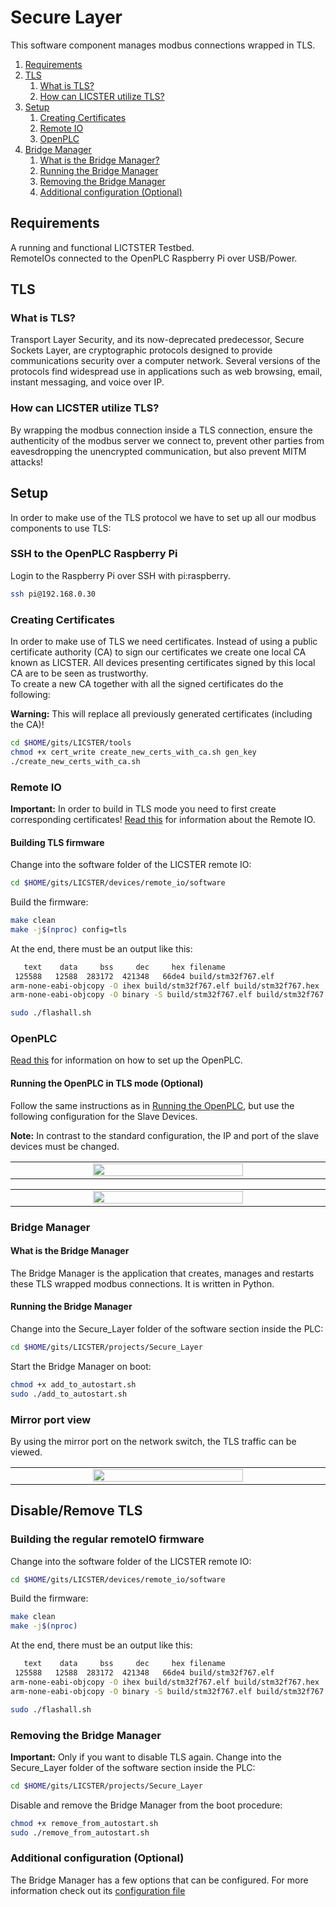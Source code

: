 # Secure Layer
This software component manages modbus connections wrapped in TLS.

1. [Requirements](#requirements)
2. [TLS](#tls)
   1. [What is TLS?](#what-is-tls)
   2. [How can LICSTER utilize TLS?](#how-can-licster-utilize-tls)
3. [Setup](#setup)
   1. [Creating Certificates](#creating-certificates)
   2. [Remote IO](#remote-io)
   3. [OpenPLC](#openplc)
4. [Bridge Manager](#bridge-manager)
   1. [What is the Bridge Manager?](#what-is-the-bridge-manager)
   2. [Running the Bridge Manager](#running-the-bridge-manager)
   3. [Removing the Bridge Manager](#removing-the-bridge-manager)
   4. [Additional configuration (Optional)](#additional-configuration-optional)

## Requirements   

A running and functional LICTSTER Testbed.  
RemoteIOs connected to the OpenPLC Raspberry Pi over USB/Power.
   
## TLS
### What is TLS?
Transport Layer Security, and its now-deprecated predecessor, Secure Sockets Layer, are cryptographic protocols designed to provide communications security over a computer network. Several versions of the protocols find widespread use in applications such as web browsing, email, instant messaging, and voice over IP.

### How can LICSTER utilize TLS?
By wrapping the modbus connection inside a TLS connection, ensure the authenticity of the modbus server we connect to, prevent other parties from eavesdropping the unencrypted communication, but also prevent MITM attacks!

## Setup
In order to make use of the TLS protocol we have to set up all our modbus components to use TLS:

### SSH to the OpenPLC Raspberry Pi

Login to the Raspberry Pi over SSH with pi:raspberry.

```sh
ssh pi@192.168.0.30
```

### Creating Certificates
In order to make use of TLS we need certificates. Instead of using a public certificate authority (CA) to sign our certificates we create one local CA known as LICSTER. All devices presenting certificates signed by this local CA are to be seen as trustworthy.  
To create a new CA together with all the signed certificates do the following:

**Warning:** This will replace all previously generated certificates (including the CA)!

```sh
cd $HOME/gits/LICSTER/tools
chmod +x cert_write create_new_certs_with_ca.sh gen_key
./create_new_certs_with_ca.sh
```

### Remote IO
**Important:** In order to build in TLS mode you need to first create corresponding certificates!
[Read this](/devices/remote_io/software/README.md) for information about the Remote IO.

#### Building TLS firmware

Change into the software folder of the LICSTER remote IO:
```sh
cd $HOME/gits/LICSTER/devices/remote_io/software
```

Build the firmware:
```sh
make clean
make -j$(nproc) config=tls
```

At the end, there must be an output like this:
```sh
   text    data     bss     dec     hex filename
 125588   12588  283172  421348   66de4 build/stm32f767.elf
arm-none-eabi-objcopy -O ihex build/stm32f767.elf build/stm32f767.hex
arm-none-eabi-objcopy -O binary -S build/stm32f767.elf build/stm32f767.bin
```

```sh
sudo ./flashall.sh 
```

### OpenPLC
[Read this](/devices/plc/README.md) for information on how to set up the OpenPLC.

#### Running the OpenPLC in TLS mode (Optional)
Follow the same instructions as in [Running the OpenPLC](/devices/plc/README.md#running-the-openplc), but use the following configuration for the Slave Devices.

**Note:** In contrast to the standard configuration, the IP and port of the slave devices must be changed.

<table align="center"><tr><td align="center" width="9999">
<img src="images/slave_device01_tls.png" width=70%></img>
</td></tr></table>

<table align="center"><tr><td align="center" width="9999">
<img src="images/slave_device02_tls.png" width=70%></img>
</td></tr></table>

### Bridge Manager
#### What is the Bridge Manager
The Bridge Manager is the application that creates, manages and restarts these TLS wrapped modbus connections. It is written in Python.

#### Running the Bridge Manager
Change into the Secure_Layer folder of the software section inside the PLC:
```sh
cd $HOME/gits/LICSTER/projects/Secure_Layer
```

Start the Bridge Manager on boot:
```sh
chmod +x add_to_autostart.sh
sudo ./add_to_autostart.sh
```

### Mirror port view

By using the mirror port on the network switch, the TLS traffic can be viewed.

<table align="center"><tr><td align="center" width="9999">
<img src="images/tlscapture.png" width=70%></img>
</td></tr></table>


## Disable/Remove TLS 

### Building the regular remoteIO firmware

Change into the software folder of the LICSTER remote IO:
```sh
cd $HOME/gits/LICSTER/devices/remote_io/software
```

Build the firmware:
```sh
make clean
make -j$(nproc)
```

At the end, there must be an output like this:
```sh
   text    data     bss     dec     hex filename
 125588   12588  283172  421348   66de4 build/stm32f767.elf
arm-none-eabi-objcopy -O ihex build/stm32f767.elf build/stm32f767.hex
arm-none-eabi-objcopy -O binary -S build/stm32f767.elf build/stm32f767.bin
```

```sh
sudo ./flashall.sh 
```

### Removing the Bridge Manager
**Important:** Only if you want to disable TLS again.
Change into the Secure_Layer folder of the software section inside the PLC:
```sh
cd $HOME/gits/LICSTER/projects/Secure_Layer
```

Disable and remove the Bridge Manager from the boot procedure:
```sh
chmod +x remove_from_autostart.sh
sudo ./remove_from_autostart.sh
```

### Additional configuration (Optional)
The Bridge Manager has a few options that can be configured. For more information check out its [configuration file](config.ini)
